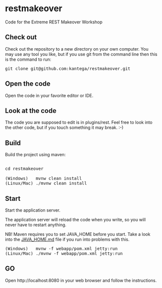 # restmakeover
Code for the Extreme REST Makeover Workshop


## Check out
Check out the repository to a new directory on your own computer. You may use any tool you like, but if you use git from the command line
then this is the command to run:

<pre>
git clone git@github.com:kantega/restmakeover.git
</pre>

## Open the code
Open the code in your favorite editor or IDE.

## Look at the code
The code you are supposed to edit is in plugins/rest. Feel free to look into the other code, but if you touch something it may break. :-)

## Build
Build the project using maven:

<pre>                 
cd restmakeover

(Windows)   mvnw clean install 
(Linux/Mac) ./mvnw clean install 
</pre>

## Start
Start the application server.

The application server will reload the code when you write, so you will never have to restart anything.

NB! Maven requires you to set JAVA_HOME before you start. Take a look into the [JAVA_HOME.md](JAVA_HOME.md) file if you run into problems with this.

<pre>
(Windows)   mvnw -f webapp/pom.xml jetty:run
(Linux/Mac) ./mvnw -f webapp/pom.xml jetty:run
</pre>

## GO
Open http://localhost:8080 in your web browser and follow the instructions.


